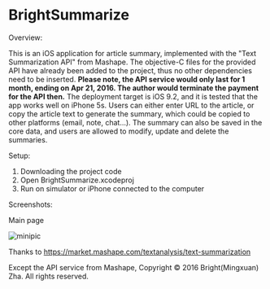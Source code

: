 # BrightSummarize
Overview:

This is an iOS application for article summary, implemented with the "Text Summarization API" from Mashape. The objective-C files for the provided API have already been added to the project, thus no other dependencies need to be inserted. 
**Please note, the API service would only last for 1 month, ending on Apr 21, 2016. The author would terminate the payment for the API then.**
The deployment target is iOS 9.2, and it is tested that the app works well on iPhone 5s. Users can either enter URL to the article, or copy the article text to generate the summary, which could be copied to other platforms (email, note, chat...). The summary can also be saved in the core data, and users are allowed to modify, update and delete the summaries.

Setup:

1. Downloading the project code
2. Open BrightSummarize.xcodeproj
3. Run on simulator or iPhone connected to the computer

Screenshots:

Main page

<!--![](./BS-screenshots/BrightSummarize5smain.png =100x20)-->

![minipic](BrightSummarize5smain.png)


Thanks to https://market.mashape.com/textanalysis/text-summarization

Except the API service from Mashape, Copyright © 2016 Bright(Mingxuan) Zha. All rights reserved.